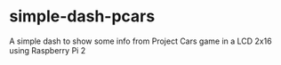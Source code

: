 # simple-dash-pcars
A simple dash to show some info from Project Cars game in a LCD 2x16 using Raspberry Pi 2
